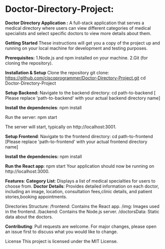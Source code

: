 # Doctor-Directory-Project:

**Doctor Directory Application :**
A full-stack application that serves a medical directory where users can view different categories of medical specialists and select specific doctors to view more details about them.


**Getting Started**
These instructions will get you a copy of the project up and running on your local machine for development and testing purposes.

**Prerequisites:**
1.Node.js and npm installed on your machine.
2.Git (for cloning the repository).


**Installation & Setup**
  Clone the repository
  git clone: https://github.com/ciscoprogrammer/Doctor-Directory-Project.git
  cd Doctor-Directory-Project

**Setup Backend:**
Navigate to the backend directory:
cd path-to-backend  [ Please replace 'path-to-backend' with your actual backend directory name]

**Install the dependencies**:
 npm install

Run the server:
npm start

The server will start, typically on http://localhost:3001.

**Setup Frontend**:
Navigate to the frontend directory:
cd path-to-frontend  [Please replace 'path-to-frontend' with your actual frontend directory name]

**Install the dependencies:**
npm install

**Run the React app**:
 npm start
 Your application should now be running on http://localhost:3000.

**Features**:
**Category List**: Displays a list of medical specialties for users to choose from.
**Doctor Details**: Provides detailed information on each doctor, including an image, location, consultation fees,clinic details, and patient stories,booking appointments.

Directories Structure:
/frontend: Contains the React app.
/img: Images used in the frontend.
/backend: Contains the Node.js server.
/doctorsData: Static data about the doctors.

**Contributing**:
Pull requests are welcome. For major changes, please open an issue first to discuss what you would like to change.

License
This project is licensed under the MIT License.


